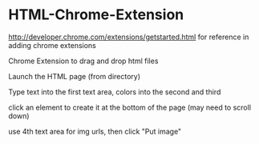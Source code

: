 HTML-Chrome-Extension
=====================

http://developer.chrome.com/extensions/getstarted.html for reference in adding chrome extensions


Chrome Extension to drag and drop html files

Launch the HTML page (from directory)

Type text into the first text area, colors into the second and third

click an element to create it at the bottom of the page (may need to scroll down)


use 4th text area for img urls, then click "Put image"

